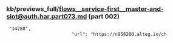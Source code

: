 ### kb/previews_full/flows__service-first__master-and-slot@auth.har.part073.md (part 002)

```md
 "14288",
                        "url": "https://n958200.alteg.io/ch
```

```
